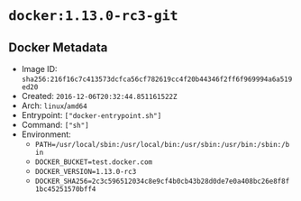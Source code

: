 # `docker:1.13.0-rc3-git`

## Docker Metadata

- Image ID: `sha256:216f16c7c413573dcfca56cf782619cc4f20b44346f2ff6f969994a6a519ed20`
- Created: `2016-12-06T20:32:44.851161522Z`
- Arch: `linux`/`amd64`
- Entrypoint: `["docker-entrypoint.sh"]`
- Command: `["sh"]`
- Environment:
  - `PATH=/usr/local/sbin:/usr/local/bin:/usr/sbin:/usr/bin:/sbin:/bin`
  - `DOCKER_BUCKET=test.docker.com`
  - `DOCKER_VERSION=1.13.0-rc3`
  - `DOCKER_SHA256=2c3c596512034c8e9cf4b0cb43b28d0de7e0a408bc26e8f8f1bc45251570bff4`
